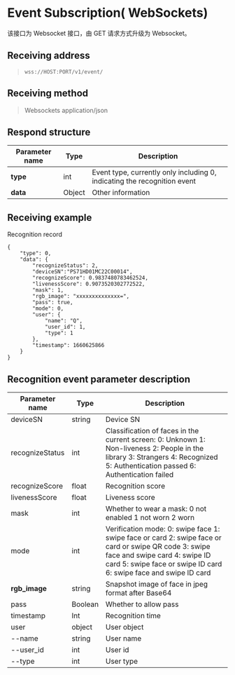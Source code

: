 # Event Subscription( WebSockets)

该接口为 Websocket 接口，由 GET 请求方式升级为 Websocket。

## Receiving address

> `wss://HOST:PORT/v1/event/`

## Receiving method

> Websockets application/json

## Respond structure

| Parameter name | Type   | Description                                                  |
| -------------- | ------ | ------------------------------------------------------------ |
| **type**       | int    | Event type, currently only including 0, indicating the recognition event |
| **data**       | Object | Other information                                            |

## Receiving example

Recognition record

```
{
    "type": 0,
    "data": {
        "recognizeStatus": 2,
        "deviceSN":"PS71HD01MC22C00014",
        "recognizeScore": 0.9837480783462524,
        "livenessScore": 0.9073520302772522,
        "mask": 1,
        "rgb_image": "xxxxxxxxxxxxxx=",
        "pass": true,
        "mode": 0,
        "user": {
            "name": "Q",
            "user_id": 1,
            "type": 1
        },
        "timestamp": 1660625866
    }
}

```

## Recognition event parameter description

| Parameter name  | Type    | Description                                                  |
| --------------- | ------- | ------------------------------------------------------------ |
| deviceSN        | string  | Device SN                                                    |
| recognizeStatus | int     | Classification of faces in the current screen: 0: Unknown 1: Non-liveness 2: People in the library 3: Strangers 4: Recognized 5: Authentication passed 6: Authentication failed |
| recognizeScore  | float   | Recognition score                                            |
| livenessScore   | float   | Liveness score                                               |
| mask            | int     | Whether to wear a mask: 0 not enabled 1 not worn 2 worn      |
| mode            | int     | Verification mode: 0: swipe face 1: swipe face or card 2: swipe face or card or swipe QR code 3: swipe face and swipe card 4: swipe ID card 5: swipe face or swipe ID card 6: swipe face and swipe ID card |
| **rgb_image**   | string  | Snapshot image of face in jpeg format after Base64           |
| pass            | Boolean | Whether to allow pass                                        |
| timestamp       | Int     | Recognition time                                             |
| user            | object  | User object                                                  |
| --name          | string  | User name                                                    |
| --user_id       | int     | User id                                                      |
| --type          | int     | User type                                                    |




